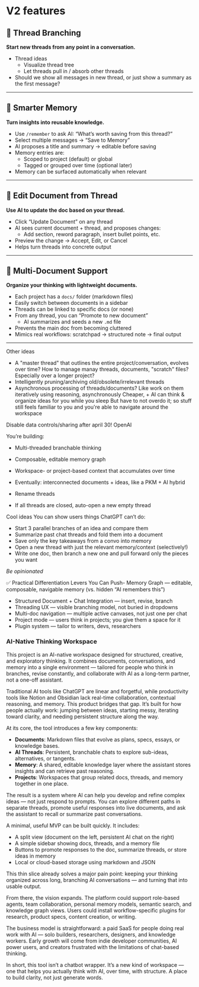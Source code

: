 # V2 features

## 🔀 Thread Branching

**Start new threads from any point in a conversation.**

- Thread ideas
  - Visualize thread tree
  - Let threads pull in / absorb other threads
- Should we show all messages in new thread, or just show a summary as the first message?

---

## 💾 Smarter Memory

**Turn insights into reusable knowledge.**

- Use `/remember` to ask AI: “What’s worth saving from this thread?”
- Select multiple messages → “Save to Memory”
- AI proposes a title and summary → editable before saving
- Memory entries are:
  - Scoped to project (default) or global
  - Tagged or grouped over time (optional later)
- Memory can be surfaced automatically when relevant

---

## 📝 Edit Document from Thread

**Use AI to update the doc based on your thread.**

- Click “Update Document” on any thread
- AI sees current document + thread, and proposes changes:
  - Add section, reword paragraph, insert bullet points, etc.
- Preview the change → Accept, Edit, or Cancel
- Helps turn threads into concrete output

---

## 📄 Multi-Document Support

**Organize your thinking with lightweight documents.**

- Each project has a `docs/` folder (markdown files)
- Easily switch between documents in a sidebar
- Threads can be linked to specific docs (or none)
- From any thread, you can “Promote to new document”
  - AI summarizes and seeds a new `.md` file
- Prevents the main doc from becoming cluttered
- Mimics real workflows: scratchpad → structured note → final output


---

Other ideas
- A "master thread" that outlines the entire project/conversation, evolves over time? 
  How to manage manay threads, documents, "scratch" files? Especially over a longer project?
- Intelligently pruning/archiving old/obsolete/irrelevant threads
- Asynchronous processing of threads/documents? Like work on them iteratively using reasoning, asynchronously
  Cheaper, + AI can think & organize ideas for you while you sleep
  But have to not overdo it; so stuff still feels familiar to you and you're able to navigate around the workspace


Disable data controls/sharing after april 30! OpenAI

You’re building:
- Multi-threaded branchable thinking
- Composable, editable memory graph
- Workspace- or project-based context that accumulates over time
- Eventually: interconnected documents + ideas, like a PKM + AI hybrid

- Rename threads
- If all threads are closed, auto-open a new empty thread


Cool ideas
You can show users things ChatGPT can’t do:
- Start 3 parallel branches of an idea and compare them
- Summarize past chat threads and fold them into a document
- Save only the key takeaways from a convo into memory
- Open a new thread with just the relevant memory/context (selectively!)
- Write one doc, then branch a new one and pull forward only the pieces you want

*Be opinionated*

✅ Practical Differentiation Levers You Can Push- Memory Graph — editable, composable, navigable memory (vs. hidden “AI remembers this”)
- Structured Document + Chat Integration — insert, revise, branch
- Threading UX — visible branching model, not buried in dropdowns
- Multi-doc navigation — multiple active canvases, not just one per chat
- Project mode — users think in projects; you give them a space for it
- Plugin system — tailor to writers, devs, researchers


### **AI-Native Thinking Workspace**

This project is an AI-native workspace designed for structured, creative, and exploratory thinking. It combines documents, conversations, and memory into a single environment — tailored for people who think in branches, revise constantly, and collaborate with AI as a long-term partner, not a one-off assistant.

Traditional AI tools like ChatGPT are linear and forgetful, while productivity tools like Notion and Obsidian lack real-time collaboration, contextual reasoning, and memory. This product bridges that gap. It’s built for how people actually work: jumping between ideas, starting messy, iterating toward clarity, and needing persistent structure along the way.

At its core, the tool introduces a few key components:

- **Documents**: Markdown files that evolve as plans, specs, essays, or knowledge bases.
- **AI Threads**: Persistent, branchable chats to explore sub-ideas, alternatives, or tangents.
- **Memory**: A shared, editable knowledge layer where the assistant stores insights and can retrieve past reasoning.
- **Projects**: Workspaces that group related docs, threads, and memory together in one place.

The result is a system where AI can help you develop and refine complex ideas — not just respond to prompts. You can explore different paths in separate threads, promote useful responses into live documents, and ask the assistant to recall or summarize past conversations.

A minimal, useful MVP can be built quickly. It includes:
- A split view (document on the left, persistent AI chat on the right)
- A simple sidebar showing docs, threads, and a memory file
- Buttons to promote responses to the doc, summarize threads, or store ideas in memory
- Local or cloud-based storage using markdown and JSON

This thin slice already solves a major pain point: keeping your thinking organized across long, branching AI conversations — and turning that into usable output.

From there, the vision expands. The platform could support role-based agents, team collaboration, personal memory models, semantic search, and knowledge graph views. Users could install workflow-specific plugins for research, product specs, content creation, or writing.

The business model is straightforward: a paid SaaS for people doing real work with AI — solo builders, researchers, designers, and knowledge workers. Early growth will come from indie developer communities, AI power users, and creators frustrated with the limitations of chat-based thinking.

In short, this tool isn’t a chatbot wrapper. It’s a new kind of workspace — one that helps you actually think with AI, over time, with structure. A place to build clarity, not just generate words.
